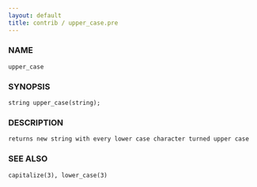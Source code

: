 ```yaml
---
layout: default
title: contrib / upper_case.pre
---
```


### NAME

    upper_case

### SYNOPSIS

    string upper_case(string);

### DESCRIPTION

    returns new string with every lower case character turned upper case

### SEE ALSO

    capitalize(3), lower_case(3)
